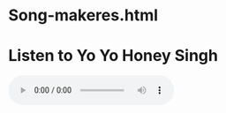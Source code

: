 # Song-makeres.html


<!DOCTYPE html>
<html>
<head>
    <title>Yo Yo Honey Singh Song</title>
</head>
<body>
    <h1>Listen to Yo Yo Honey Singh</h1>
    <audio controls>
        <source src="h.mp3" type="audio/mpeg">
        Your browser does not support the audio element.
    </audio>
</body>
</html>
